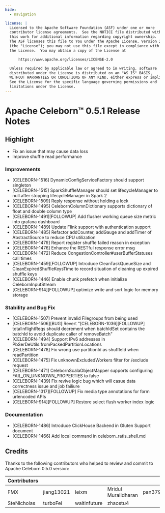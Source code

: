 ```yaml
---
hide:
  - navigation

license: |
  Licensed to the Apache Software Foundation (ASF) under one or more
  contributor license agreements.  See the NOTICE file distributed with
  this work for additional information regarding copyright ownership.
  The ASF licenses this file to You under the Apache License, Version 2.0
  (the "License"); you may not use this file except in compliance with
  the License.  You may obtain a copy of the License at

      https://www.apache.org/licenses/LICENSE-2.0

  Unless required by applicable law or agreed to in writing, software
  distributed under the License is distributed on an "AS IS" BASIS,
  WITHOUT WARRANTIES OR CONDITIONS OF ANY KIND, either express or implied.
  See the License for the specific language governing permissions and
  limitations under the License.
---
```


# Apache Celeborn™ 0.5.1 Release Notes

## Highlight
- Fix an issue that may cause data loss  
- Improve shuffle read performance

### Improvements
- [CELEBORN-1516] DynamicConfigServiceFactory should support singleton
- [CELEBORN-1515] SparkShuffleManager should set lifecycleManager to null after stopping lifecycleManager in Spark 2
- [CELEBORN-1509] Reply response without holding a lock
- [CELEBORN-1495] CelebornColumnDictionary supports dictionary of float and double column type
- [CELEBORN-1491][FOLLOWUP] Add flusher working queue size metric into grafana dashboard
- [CELEBORN-1489] Update Flink support with authentication support
- [CELEBORN-1485] Refactor addCounter, addGauge and addTimer of AbstractSource to reduce CPU utilization
- [CELEBORN-1479] Report register shuffle failed reason in exception
- [CELEBORN-1476] Enhance the RESTful response error msg
- [CELEBORN-1472] Reduce CongestionController#userBufferStatuses call times
- [CELEBORN-1459][FOLLOWUP] Introduce CleanTaskQueueSize and CleanExpiredShuffleKeysTime to record situation of cleaning up expired shuffle keys
- [CELEBORN-1446] Enable chunk prefetch when initialize CelebornInputStream
- [CELEBORN-914][FOLLOWUP] optimize write and sort logic for memory storage

### Stability and Bug Fix
- [CELEBORN-1507] Prevent invalid Filegroups from being used
- [CELEBORN-1506][BUG] Revert "[CELEBORN-1036][FOLLOWUP] totalInflightReqs should decrement when batchIdSet contains the batchId to avoid duplicate caller of removeBatch"
- [CELEBORN-1494] Support IPv6 addresses in PbSerDeUtils.fromPackedPartitionLocations
- [CELEBORN-1478] Fix wrong use partitionId as shuffleId when readPartition
- [CELEBORN-1475] Fix unknownExcludedWorkers filter for /exclude request
- [CELEBORN-1471] CelebornScalaObjectMapper supports configuring FAIL_ON_UNKNOWN_PROPERTIES to false
- [CELEBORN-1439] Fix revive logic bug which will casue data correctness issue and job failiure
- [CELEBORN-1317][FOLLOWUP] Fix media type annotations for form urlencoded APIs
- [CELEBORN-914][FOLLOWUP] Restore select flush worker index logic

### Documentation
- [CELEBORN-1486] Introduce ClickHouse Backend in Gluten Support document
- [CELEBORN-1466] Add local command in celeborn_ratis_shell.md

## Credits

Thanks to the following contributors who helped to review and commit to Apache Celeborn 0.5.0 version:

| Contributors |             |                |                     |         |          |
|--------------|-------------|----------------|---------------------|---------|----------|
| FMX          | jiang13021  | leixm          | Mridul Muraildharan | pan3793 | RexXiong |
| SteNicholas  | turboFei    | waitinfuture   |       zhaostu4      |         |          |


